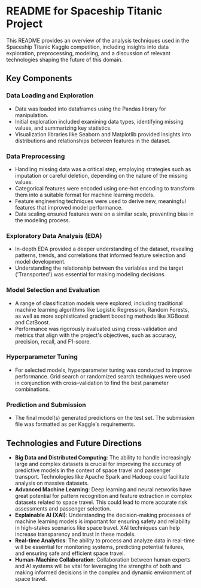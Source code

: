 # README for Spaceship Titanic Project

This README provides an overview of the analysis techniques used in the Spaceship Titanic Kaggle competition, including insights into data exploration, preprocessing, modeling, and a discussion of relevant technologies shaping the future of this domain.

## Key Components

### Data Loading and Exploration

- Data was loaded into dataframes using the Pandas library for manipulation.
- Initial exploration included examining data types, identifying missing values, and summarizing key statistics.
- Visualization libraries like Seaborn and Matplotlib provided insights into distributions and relationships between features in the dataset.

### Data Preprocessing

- Handling missing data was a critical step, employing strategies such as imputation or careful deletion, depending on the nature of the missing values.
- Categorical features were encoded using one-hot encoding to transform them into a suitable format for machine learning models.
- Feature engineering techniques were used to derive new, meaningful features that improved model performance.
- Data scaling ensured features were on a similar scale, preventing bias in the modeling process.

### Exploratory Data Analysis (EDA)

- In-depth EDA provided a deeper understanding of the dataset, revealing patterns, trends, and correlations that informed feature selection and model development.
- Understanding the relationship between the variables and the target ('Transported') was essential for making modeling decisions.

### Model Selection and Evaluation

- A range of classification models were explored, including traditional machine learning algorithms like Logistic Regression, Random Forests, as well as more sophisticated gradient boosting methods like XGBoost and CatBoost.
- Performance was rigorously evaluated using cross-validation and metrics that align with the project's objectives, such as accuracy, precision, recall, and F1-score.

### Hyperparameter Tuning

- For selected models, hyperparameter tuning was conducted to improve performance. Grid search or randomized search techniques were used in conjunction with cross-validation to find the best parameter combinations.

### Prediction and Submission

- The final model(s) generated predictions on the test set. The submission file was formatted as per Kaggle's requirements.

## Technologies and Future Directions

- **Big Data and Distributed Computing**: The ability to handle increasingly large and complex datasets is crucial for improving the accuracy of predictive models in the context of space travel and passenger transport. Technologies like Apache Spark and Hadoop could facilitate analysis on massive datasets.
- **Advanced Machine Learning**: Deep learning and neural networks have great potential for pattern recognition and feature extraction in complex datasets related to space travel. This could lead to more accurate risk assessments and passenger selection.
- **Explainable AI (XAI)**: Understanding the decision-making processes of machine learning models is important for ensuring safety and reliability in high-stakes scenarios like space travel. XAI techniques can help increase transparency and trust in these models.
- **Real-time Analytics**: The ability to process and analyze data in real-time will be essential for monitoring systems, predicting potential failures, and ensuring safe and efficient space travel.
- **Human-Machine Collaboration**: Collaboration between human experts and AI systems will be vital for leveraging the strengths of both and making informed decisions in the complex and dynamic environment of space travel.

